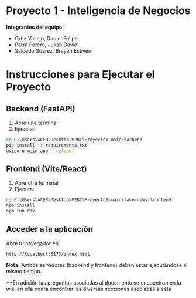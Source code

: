 # Proyecto 1 - Inteligencia de Negocios

**Integrantes del equipo:**
- Ortiz Vallejo, Daniel Felipe
- Parra Forero, Julian David
- Salcedo Suarez, Brayan Estiven


# Instrucciones para Ejecutar el Proyecto

## Backend (FastAPI)

1. Abre una terminal
2. Ejecuta:
```bash
cd C:\Users\ACER\Desktop\P2BI\Proyecto1-main\backend
pip install -r requirements.txt
uvicorn main:app --reload
```

## Frontend (Vite/React)

1. Abre otra terminal
2. Ejecuta:
```bash
cd C:\Users\ACER\Desktop\P2BI\Proyecto1-main\fake-news-frontend
npm install
npm run dev
```

## Acceder a la aplicación

Abre tu navegador en:
```
http://localhost:5173/index.html

```

**Nota:** Ambos servidores (backend y frontend) deben estar ejecutándose al mismo tiempo.

**En adición las preguntas asociadas al documento se encuentran en la wiki en ella podra encontrar las diversas secciones asociadas a esta
```
